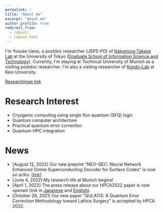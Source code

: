 ```yaml
---
permalink: /
title: "About me"
excerpt: "About me"
author_profile: true
redirect_from:
  - /about/
  - /about.html
---
```


I'm Yosuke Ueno, a postdoc researcher (JSPS-PD) of [Nakamura-Takase Lab](http://www.hal.ipc.i.u-tokyo.ac.jp/) at the University of Tokyo ([Graduate School of Information Science and Technology](https://www.i.u-tokyo.ac.jp/index_e.shtml)). Currently, I'm staying at Technical University of Munich as a visiting postdoc researcher.
I'm also a visiting researcher of [Kondo-Lab](https://sites.google.com/view/kondo-lab/kondo?authuser=0) at Keio University.

[Researchmap link](https://researchmap.jp/y-ueno)



Research Interest
======
- Cryogenic computing using single flux quantum (SFQ) logic
- Quantum computer architecture
- Practical quantum error correction
- Quantum-HPC integration

News
======
- [August 12, 2022] Our new preprint "NEO-QEC: Neural Network Enhanced Online Superconducting Decoder for Surface Codes" is now on arXiv. [[link]](https://arxiv.org/abs/2208.05758)
- [June 4, 2022] My research life at Munich begins!
- [April 1, 2022] The press release about our HPCA2022 paper is now opened (link in [Japanese](https://group.ntt/jp/newsrelease/2022/04/01/220401a.html) and [English](https://group.ntt/en/newsrelease/2022/04/01/220401a.html)).
- [October 28, 2021] Our new paper "QULATIS: A Quantum Error Correction Methodology toward Lattice Surgery" is accepted by HPCA 2022.
